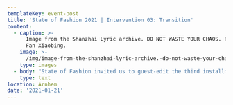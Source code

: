 ```yaml
---
templateKey: event-post
title: 'State of Fashion 2021 | Intervention 03: Transition'
content:
  - caption: >-
      Image from the Shanzhai Lyric archive. DO NOT WASTE YOUR CHAOS. Photo by
      Fan Xiaobing.
    image: >-
      /img/image-from-the-shanzhai-lyric-archive.-do-not-waste-your-chaos.-photo-by-benself.jpg
    type: images
  - body: "State of Fashion invited us to guest-edit the third installment in their intervention series. Following the stages of introspection and origins, our contribution will focus on transition. In our programme, we will explore what agency fashion practitioners have to provide alternative, non-capitalist, non-industrial modes and frameworks for making, doing, seeing and experiencing fashion.\r\n\nAs today’s fashion industry and capitalism are inseparably intertwined, it is important to depart from a distinction between the fashion industry and other forms of fashion when exploring alternative approaches. The fashion industry or industrial fashion is, we believe, just one of the many forms of fashion under the umbrella of a ‘fashion system’. However, it is this capitalist form of fashion, which is one of exploitation, colonisation and pollution, that is by far the most dominant and damaging one. In regard to the theme of “transition”, we strongly believe that we can’t fix this toxic fashion system with the same capitalist culture that has created it. Therefore, we decided to focus on and connect with several critical (fashion) practitioners who in their practice address and criticize the limits and enclosures of a capitalist fashion industry, but also show us ways and tools to opt out and create an alternative approach to fashion.\r\n\nTo kick of our guest-editorship, we would like to present a longread in parts, which we wrote together with 3 co-authors: [Chinouk Filique de Miranda](https://www.chinoukfilique.info/), [Aïcha Abbadi](http://www.aichaabbadi.com/) and [Shanzai Lyric](https://shanzhailyric.info/). First up is the Warehouse contribution: ‘Fashion Against Capitalism’. You can find the longread [here](https://www.stateoffashion.org/en/intervention/intervention-03-transition/longread-03-warehouse/)."
    type: text
location: Arnhem
date: '2021-01-21'
---
```


